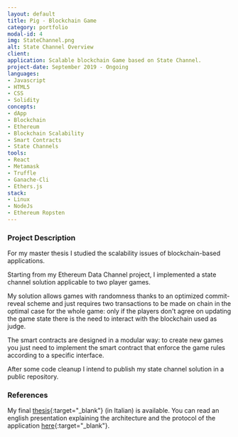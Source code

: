 ```yaml
---
layout: default
title: Pig - Blockchain Game
category: portfolio
modal-id: 4
img: StateChannel.png
alt: State Channel Overview
client: 
application: Scalable blockchain Game based on State Channel.
project-date: September 2019 - Ongoing
languages:
- Javascript
- HTML5
- CSS
- Solidity
concepts:
- dApp
- Blockchain
- Ethereum
- Blockchain Scalability
- Smart Contracts
- State Channels
tools:
- React
- Metamask
- Truffle
- Ganache-Cli
- Ethers.js
stack:
- Linux
- NodeJs
- Ethereum Ropsten
---
```


### Project Description

For my master thesis I studied the scalability issues of blockchain-based applications. 

Starting from my Ethereum Data Channel project, I implemented a state channel solution applicable to two player games.

My solution allows games with randomness thanks to an optimized commit-reveal scheme and just requires two transactions to be made on chain in the optimal case for the whole game: only if the players don't agree on updating the game state there is the need to interact with the blockchain used as judge.

The smart contracts are designed in a modular way: to create new games you just need to implement the smart contract that enforce the game rules according to a specific interface.

After some code cleanup I intend to publish my state channel solution in a public repository.

### References

My final [thesis](files/tesi_magistrale.pdf){:target="_blank"} (in Italian) is available.
You can read an english presentation explaining the architecture and the protocol of the application [here](https://docs.google.com/presentation/d/14uCsofm16Q8Hpu1BrzAid9nv-3Wl8dLwCC3Ablplvqw/edit?usp=sharing){:target="_blank"}.
